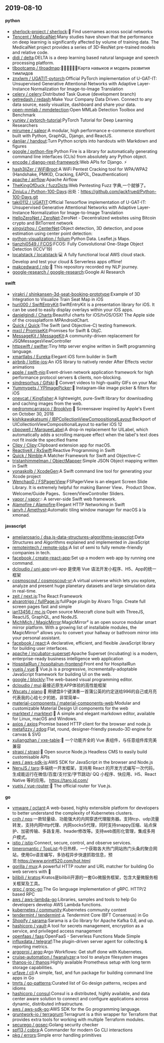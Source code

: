 ## 2019-08-10

#### python
* [sherlock-project / sherlock](https://github.com/sherlock-project/sherlock):🔎
Find usernames across social networks
* [Tencent / MedicalNet](https://github.com/Tencent/MedicalNet):Many studies have shown that the performance on deep learning is significantly affected by volume of training data. The MedicalNet project provides a series of 3D-ResNet pre-trained models and relative code.
* [didi / delta](https://github.com/didi/delta):DELTA is a deep learning based natural language and speech processing platform.
* [tlbootcamp / tlroadmap](https://github.com/tlbootcamp/tlroadmap):👩🏼‍💻👨🏻‍💻Карта навыков и модель развития тимлидов
* [znxlwm / UGATIT-pytorch](https://github.com/znxlwm/UGATIT-pytorch):Official PyTorch implementation of U-GAT-IT: Unsupervised Generative Attentional Networks with Adaptive Layer-Instance Normalization for Image-to-Image Translation
* [celery / celery](https://github.com/celery/celery):Distributed Task Queue (development branch)
* [getredash / redash](https://github.com/getredash/redash):Make Your Company Data Driven. Connect to any data source, easily visualize, dashboard and share your data.
* [open-mmlab / mmdetection](https://github.com/open-mmlab/mmdetection):Open MMLab Detection Toolbox and Benchmark
* [yunjey / pytorch-tutorial](https://github.com/yunjey/pytorch-tutorial):PyTorch Tutorial for Deep Learning Researchers
* [mirumee / saleor](https://github.com/mirumee/saleor):A modular, high performance e-commerce storefront built with Python, GraphQL, Django, and ReactJS.
* [danijar / handout](https://github.com/danijar/handout):Turn Python scripts into handouts with Markdown and figures
* [google / python-fire](https://github.com/google/python-fire):Python Fire is a library for automatically generating command line interfaces (CLIs) from absolutely any Python object.
* [encode / django-rest-framework](https://github.com/encode/django-rest-framework):Web APIs for Django.
⚡️
* [hash3liZer / WiFiBroot](https://github.com/hash3liZer/WiFiBroot):A WiFi Pentest Cracking tool for WPA/WPA2 (Handshake, PMKID, Cracking, EAPOL, Deauthentication)
* [apache / airflow](https://github.com/apache/airflow):Apache Airflow
* [TheKingOfDuck / fuzzDicts](https://github.com/TheKingOfDuck/fuzzDicts):Web Pentesting Fuzz 字典,一个就够了。
* [ZiniuLu / Python-100-Days](https://github.com/ZiniuLu/Python-100-Days):出处：https://github.com/jackfrued/Python-100-Days.git
* [taki0112 / UGATIT](https://github.com/taki0112/UGATIT):Official Tensorflow implementation of U-GAT-IT: Unsupervised Generative Attentional Networks with Adaptive Layer-Instance Normalization for Image-to-Image Translation
* [HelloZeroNet / ZeroNet](https://github.com/HelloZeroNet/ZeroNet):ZeroNet - Decentralized websites using Bitcoin crypto and BitTorrent network
* [xingyizhou / CenterNet](https://github.com/xingyizhou/CenterNet):Object detection, 3D detection, and pose estimation using center point detection:
* [python-visualization / folium](https://github.com/python-visualization/folium):Python Data. Leaflet.js Maps.
* [tianzhi0549 / FCOS](https://github.com/tianzhi0549/FCOS):FCOS: Fully Convolutional One-Stage Object Detection (ICCV'19)
* [localstack / localstack](https://github.com/localstack/localstack):💻
A fully functional local AWS cloud stack. Develop and test your cloud & Serverless apps offline!
* [makcedward / nlp](https://github.com/makcedward/nlp):📝
This repository recorded my NLP journey.
* [google-research / google-research](https://github.com/google-research/google-research):Google AI Research

#### swift
* [virakri / shinkansen-3d-seat-booking-prototype](https://github.com/virakri/shinkansen-3d-seat-booking-prototype):Example of 3D Integration to Visualize Train Seat Map in iOS
* [huri000 / SwiftEntryKit](https://github.com/huri000/SwiftEntryKit):SwiftEntryKit is a presentation library for iOS. It can be used to easily display overlays within your iOS apps.
* [danielgindi / Charts](https://github.com/danielgindi/Charts):Beautiful charts for iOS/tvOS/OSX! The Apple side of the crossplatform MPAndroidChart.
* [Quick / Quick](https://github.com/Quick/Quick):The Swift (and Objective-C) testing framework.
* [mxcl / PromiseKit](https://github.com/mxcl/PromiseKit):Promises for Swift & ObjC.
* [MessageKit / MessageKit](https://github.com/MessageKit/MessageKit):A community-driven replacement for JSQMessagesViewController
* [httpswift / swifter](https://github.com/httpswift/swifter):Tiny http server engine written in Swift programming language.
* [xmartlabs / Eureka](https://github.com/xmartlabs/Eureka):Elegant iOS form builder in Swift
* [airbnb / lottie-ios](https://github.com/airbnb/lottie-ios):An iOS library to natively render After Effects vector animations
* [apple / swift-nio](https://github.com/apple/swift-nio):Event-driven network application framework for high performance protocol servers & clients, non-blocking.
* [sindresorhus / Gifski](https://github.com/sindresorhus/Gifski):🌈
Convert videos to high-quality GIFs on your Mac
* [Yummypets / YPImagePicker](https://github.com/Yummypets/YPImagePicker):📸
Instagram-like image picker & filters for iOS
* [onevcat / Kingfisher](https://github.com/onevcat/Kingfisher):A lightweight, pure-Swift library for downloading and caching images from the web.
* [pedrommcarrasco / Brooklyn](https://github.com/pedrommcarrasco/Brooklyn):🍎
Screensaver inspired by Apple's Event on October 30, 2018
* [kishikawakatsumi / IBPCollectionViewCompositionalLayout](https://github.com/kishikawakatsumi/IBPCollectionViewCompositionalLayout):Backport of UICollectionViewCompositionalLayout to earlier iOS 12
* [cbpowell / MarqueeLabel](https://github.com/cbpowell/MarqueeLabel):A drop-in replacement for UILabel, which automatically adds a scrolling marquee effect when the label's text does not fit inside the specified frame
* [Clipy / Clipy](https://github.com/Clipy/Clipy):Clipboard extension app for macOS.
* [ReactiveX / RxSwift](https://github.com/ReactiveX/RxSwift):Reactive Programming in Swift
* [Quick / Nimble](https://github.com/Quick/Nimble):A Matcher Framework for Swift and Objective-C
* [tristanhimmelman / ObjectMapper](https://github.com/tristanhimmelman/ObjectMapper):Simple JSON Object mapping written in Swift
* [yonaskolb / XcodeGen](https://github.com/yonaskolb/XcodeGen):A Swift command line tool for generating your Xcode project
* [WenchaoD / FSPagerView](https://github.com/WenchaoD/FSPagerView):FSPagerView is an elegant Screen Slide Library. It is extremely helpful for making Banner View、Product Show、Welcome/Guide Pages、Screen/ViewController Sliders.
* [vapor / vapor](https://github.com/vapor/vapor):💧
A server-side Swift web framework.
* [Alamofire / Alamofire](https://github.com/Alamofire/Alamofire):Elegant HTTP Networking in Swift
* [ianyh / Amethyst](https://github.com/ianyh/Amethyst):Automatic tiling window manager for macOS à la xmonad.

#### javascript
* [amejiarosario / dsa.js-data-structures-algorithms-javascript](https://github.com/amejiarosario/dsa.js-data-structures-algorithms-javascript):Data Structures and Algorithms explained and implemented in JavaScript
* [remoteintech / remote-jobs](https://github.com/remoteintech/remote-jobs):A list of semi to fully remote-friendly companies in tech.
* [facebook / create-react-app](https://github.com/facebook/create-react-app):Set up a modern web app by running one command.
* [dcloudio / uni-app](https://github.com/dcloudio/uni-app):uni-app 是使用 Vue 语法开发小程序、H5、App的统一框架
* [cosmoscout / cosmoscout-vr](https://github.com/cosmoscout/cosmoscout-vr):A virtual universe which lets you explore, analyze and present huge planetary datasets and large simulation data in real-time.
* [zeit / next.js](https://github.com/zeit/next.js):The React Framework
* [alvarotrigo / fullPage.js](https://github.com/alvarotrigo/fullPage.js):fullPage plugin by Alvaro Trigo. Create full screen pages fast and simple
* [ian13456 / mc.js](https://github.com/ian13456/mc.js):Open source Minecraft clone built with ThreeJS, ReactJS, GraphQL, and NodeJS.
* [MichMich / MagicMirror](https://github.com/MichMich/MagicMirror):MagicMirror² is an open source modular smart mirror platform. With a growing list of installable modules, the MagicMirror² allows you to convert your hallway or bathroom mirror into your personal assistant.
* [facebook / react](https://github.com/facebook/react):A declarative, efficient, and flexible JavaScript library for building user interfaces.
* [apache / incubator-superset](https://github.com/apache/incubator-superset):Apache Superset (incubating) is a modern, enterprise-ready business intelligence web application
* [HospitalRun / hospitalrun-frontend](https://github.com/HospitalRun/hospitalrun-frontend):Front end for HospitalRun
* [vuejs / vue](https://github.com/vuejs/vue):🖖
Vue.js is a progressive, incrementally-adoptable JavaScript framework for building UI on the web.
* [google / blockly](https://github.com/google/blockly):The web-based visual programming editor.
* [dcloudio / mui](https://github.com/dcloudio/mui):最接近原生APP体验的高性能框架
* [Wscats / piano](https://github.com/Wscats/piano):🎹
用键盘8个键演奏一首蒲公英的约定送给996的自己或月亮代表我的心给七夕的她，非常简单~
* [material-components / material-components-web](https://github.com/material-components/material-components-web):Modular and customizable Material Design UI components for the web
* [marktext / marktext](https://github.com/marktext/marktext):📝
A simple and elegant markdown editor, available for Linux, macOS and Windows.
* [axios / axios](https://github.com/axios/axios):Promise based HTTP client for the browser and node.js
* [metafizzy / zdog](https://github.com/metafizzy/zdog):Flat, round, designer-friendly pseudo-3D engine for canvas & SVG
* [xuliangzhan / vxe-table](https://github.com/xuliangzhan/vxe-table):🐬
一个功能齐全的 Vue 表组件，与任意组件库完美兼容
* [strapi / strapi](https://github.com/strapi/strapi):🚀
Open source Node.js Headless CMS to easily build customisable APIs
* [aws / aws-sdk-js](https://github.com/aws/aws-sdk-js):AWS SDK for JavaScript in the browser and Node.js
* [NervJS / taro](https://github.com/NervJS/taro):多端统一开发框架，支持用 React 的开发方式编写一次代码，生成能运行在微信/百度/支付宝/字节跳动/ QQ 小程序、快应用、H5、React Native 等的应用。 https://taro.jd.com/
* [vuejs / vue-router](https://github.com/vuejs/vue-router):🚦
The official router for Vue.js.

#### go
* [vmware / octant](https://github.com/vmware/octant):A web-based, highly extensible platform for developers to better understand the complexity of Kubernetes clusters.
* [cnlh / nps](https://github.com/cnlh/nps):一款轻量级、功能强大的内网穿透代理服务器。支持tcp、udp流量转发，支持内网http代理、内网socks5代理，同时支持snappy压缩、站点保护、加密传输、多路复用、header修改等。支持web图形化管理，集成多用户模式。
* [istio / istio](https://github.com/istio/istio):Connect, secure, control, and observe services.
* [timeromantic / TopList](https://github.com/timeromantic/TopList):今日热榜，一个获取各大热门网站热门头条的聚合网站，使用Go语言编写，多协程异步快速抓取信息，预览:https://www.printf520.com/hot.html
* [gorilla / mux](https://github.com/gorilla/mux):A powerful HTTP router and URL matcher for building Go web servers with
🦍
* [bilibili / kratos](https://github.com/bilibili/kratos):Kratos是bilibili开源的一套Go微服务框架，包含大量微服务相关框架及工具。
* [grpc / grpc-go](https://github.com/grpc/grpc-go):The Go language implementation of gRPC. HTTP/2 based RPC
* [aws / aws-lambda-go](https://github.com/aws/aws-lambda-go):Libraries, samples and tools to help Go developers develop AWS Lambda functions.
* [kubernetes / community](https://github.com/kubernetes/community):Kubernetes community content
* [tendermint / tendermint](https://github.com/tendermint/tendermint):⟁ Tendermint Core (BFT Consensus) in Go
* [Shopify / sarama](https://github.com/Shopify/sarama):Sarama is a Go library for Apache Kafka 0.8, and up.
* [hashicorp / vault](https://github.com/hashicorp/vault):A tool for secrets management, encryption as a service, and privileged access management
* [openfaas / faas](https://github.com/openfaas/faas):OpenFaaS - Serverless Functions Made Simple
* [influxdata / telegraf](https://github.com/influxdata/telegraf):The plugin-driven server agent for collecting & reporting metrics.
* [argoproj / argo](https://github.com/argoproj/argo):Argo Workflows: Get stuff done with Kubernetes.
* [cruise-automation / fwanalyzer](https://github.com/cruise-automation/fwanalyzer):a tool to analyze filesystem images
* [thanos-io / thanos](https://github.com/thanos-io/thanos):Highly available Prometheus setup with long term storage capabilities.
* [urfave / cli](https://github.com/urfave/cli):A simple, fast, and fun package for building command line apps in Go
* [tmrts / go-patterns](https://github.com/tmrts/go-patterns):Curated list of Go design patterns, recipes and idioms
* [hashicorp / consul](https://github.com/hashicorp/consul):Consul is a distributed, highly available, and data center aware solution to connect and configure applications across dynamic, distributed infrastructure.
* [aws / aws-sdk-go](https://github.com/aws/aws-sdk-go):AWS SDK for the Go programming language.
* [gruntwork-io / terragrunt](https://github.com/gruntwork-io/terragrunt):Terragrunt is a thin wrapper for Terraform that provides extra tools for working with multiple Terraform modules.
* [securego / gosec](https://github.com/securego/gosec):Golang security checker
* [spf13 / cobra](https://github.com/spf13/cobra):A Commander for modern Go CLI interactions
* [pkg / errors](https://github.com/pkg/errors):Simple error handling primitives

